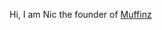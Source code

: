 Hi, I am Nic the founder of [Muffinz](https://github.com/28-AkhoBytes)

<!---
nic3point0/nic3point0 is a ✨ special ✨ repository because its `README.md` (this file) appears on your GitHub profile.
You can click the Preview link to take a look at your changes.
--->
